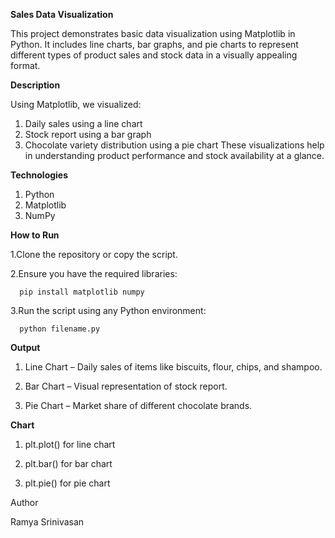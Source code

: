 **Sales Data Visualization**

  This project demonstrates basic data visualization using Matplotlib in Python. It includes line charts, bar graphs, and pie charts to represent different types of product sales and stock data in a visually appealing format.
  
**Description**

Using Matplotlib, we visualized:
  1. Daily sales using a line chart
  2. Stock report using a bar graph
  3. Chocolate variety distribution using a pie chart
These visualizations help in understanding product performance and stock availability at a glance.

**Technologies**

  1. Python
  2. Matplotlib
  3. NumPy

**How to Run**

   1.Clone the repository or copy the script.
  
   2.Ensure you have the required libraries:
  
      pip install matplotlib numpy
      
   3.Run the script using any Python environment:
  
      python filename.py
      
**Output**

  1. Line Chart – Daily sales of items like biscuits, flour, chips, and shampoo.
  
  2. Bar Chart – Visual representation of stock report.
  
  3. Pie Chart – Market share of different chocolate brands.
  
**Chart** 

  1. plt.plot() for line chart
  
  2. plt.bar() for bar chart
  
  3. plt.pie() for pie chart
  
Author

Ramya Srinivasan


